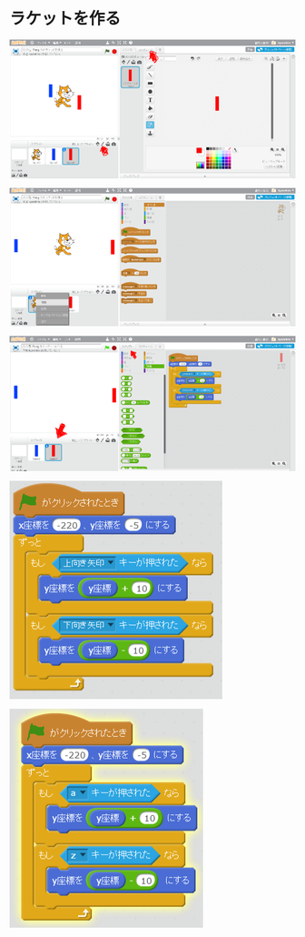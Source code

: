 # ラケットを作る

![](create_racket_001a.png)

![](create_racket_002a.png)

![](create_racket_004a.png)

![](racket_script_001a.png)

![](racket_script_002a.png)